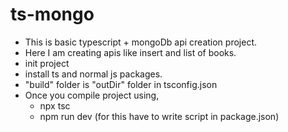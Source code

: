 # ts-mongo

- This is basic typescript + mongoDb api creation project.
- Here I am creating apis like insert and list of books.
- init project
- install ts and normal js packages.
- "build" folder is "outDir" folder in tsconfig.json
- Once you compile project using,
    - npx tsc
    - npm run dev (for this have to write script in package.json)